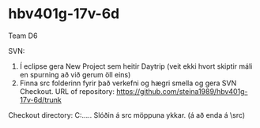 # hbv401g-17v-6d
Team D6

SVN:
1. Í eclipse gera New Project sem heitir Daytrip (veit ekki hvort skiptir máli en spurning að við gerum öll eins)
2. Finna src folderinn fyrir það verkefni og hægri smella og gera SVN Checkout.
URL of repository:
https://github.com/steina1989/hbv401g-17v-6d/trunk

Checkout directory:
C:..... Slóðin á src möppuna ykkar. (á að enda á \src)
